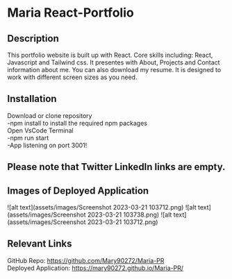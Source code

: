 # Maria React-Portfolio

## Description
 
 This portfolio website is built up with React. Core skills including: React, Javascript and Tailwind css. It presentes with About, Projects and Contact information about me. You can also download my resume. It is designed to work with different screen sizes as you need.

 ## Installation

Download or clone repository<br>
-npm install to install the required npm packages<br>
Open VsCode Terminal<br>
-npm run start<br>
-App listening on port 3001!<br>

## Please note that Twitter LinkedIn links are empty.


## Images of Deployed Application
![alt text](assets/images/Screenshot 2023-03-21 103712.png)
![alt text](assets/images/Screenshot 2023-03-21 103738.png)
![alt text](assets/images/Screenshot 2023-03-21 103712.png)
## Relevant Links

GitHub Repo: https://github.com/Mary90272/Maria-PR
<br>
Deployed Application: https://mary90272.github.io/Maria-PR/
